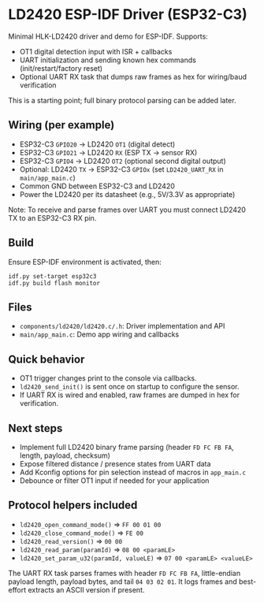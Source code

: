 # LD2420 ESP-IDF Driver (ESP32-C3)

Minimal HLK-LD2420 driver and demo for ESP-IDF. Supports:

- OT1 digital detection input with ISR + callbacks
- UART initialization and sending known hex commands (init/restart/factory reset)
- Optional UART RX task that dumps raw frames as hex for wiring/baud verification

This is a starting point; full binary protocol parsing can be added later.

## Wiring (per example)

- ESP32-C3 `GPIO20` -> LD2420 `OT1` (digital detect)
- ESP32-C3 `GPIO21` -> LD2420 `RX`  (ESP TX -> sensor RX)
- ESP32-C3 `GPIO4`  -> LD2420 `OT2` (optional second digital output)
- Optional: LD2420 `TX` -> ESP32-C3 `GPIOx` (set `LD2420_UART_RX` in `main/app_main.c`)
- Common GND between ESP32-C3 and LD2420
- Power the LD2420 per its datasheet (e.g., 5V/3.3V as appropriate)

Note: To receive and parse frames over UART you must connect LD2420 TX to an ESP32-C3 RX pin.

## Build

Ensure ESP-IDF environment is activated, then:

```
idf.py set-target esp32c3
idf.py build flash monitor
```

## Files

- `components/ld2420/ld2420.c/.h`: Driver implementation and API
- `main/app_main.c`: Demo app wiring and callbacks

## Quick behavior

- OT1 trigger changes print to the console via callbacks.
- `ld2420_send_init()` is sent once on startup to configure the sensor.
- If UART RX is wired and enabled, raw frames are dumped in hex for verification.

## Next steps

- Implement full LD2420 binary frame parsing (header `FD FC FB FA`, length, payload, checksum)
- Expose filtered distance / presence states from UART data
- Add Kconfig options for pin selection instead of macros in `app_main.c`
- Debounce or filter OT1 input if needed for your application

## Protocol helpers included

- `ld2420_open_command_mode()` => `FF 00 01 00`
- `ld2420_close_command_mode()` => `FE 00`
- `ld2420_read_version()` => `00 00`
- `ld2420_read_param(paramId)` => `08 00 <paramLE>`
- `ld2420_set_param_u32(paramId, valueLE)` => `07 00 <paramLE> <valueLE>`

The UART RX task parses frames with header `FD FC FB FA`, little-endian payload length, payload bytes, and tail `04 03 02 01`. It logs frames and best-effort extracts an ASCII version if present.
